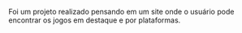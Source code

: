 Foi um projeto realizado pensando em um site onde o usuário pode encontrar os jogos em destaque e por plataformas.
